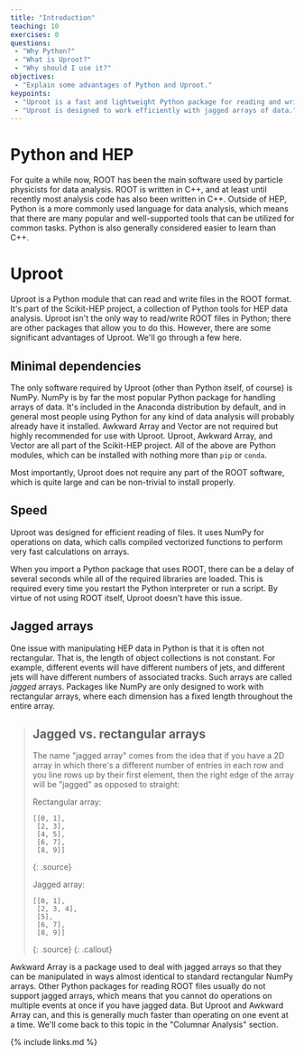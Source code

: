 ```yaml
---
title: "Introduction"
teaching: 10
exercises: 0
questions:
 - "Why Python?"
 - "What is Uproot?"
 - "Why should I use it?"
objectives:
 - "Explain some advantages of Python and Uproot."
keypoints:
 - "Uproot is a fast and lightweight Python package for reading and writing ROOT files."
 - "Uproot is designed to work efficiently with jagged arrays of data."
---
```


# Python and HEP

For quite a while now, ROOT has been the main software used by particle physicists for data analysis.
ROOT is written in C++, and at least until recently most analysis code has also been written in C++.
Outside of HEP, Python is a more commonly used language for data analysis, which means that there are many popular and well-supported tools that can be utilized for common tasks.
Python is also generally considered easier to learn than C++.

# Uproot

Uproot is a Python module that can read and write files in the ROOT format.
It's part of the Scikit-HEP project, a collection of Python tools for HEP data analysis.
Uproot isn't the only way to read/write ROOT files in Python; there are other packages that allow you to do this.
However, there are some significant advantages of Uproot.
We'll go through a few here.

## Minimal dependencies

The only software required by Uproot (other than Python itself, of course) is NumPy.
NumPy is by far the most popular Python package for handling arrays of data.
It's included in the Anaconda distribution by default, and in general most people using Python for any kind of data analysis will probably already have it installed.
Awkward Array and Vector are not required but highly recommended for use with Uproot.
Uproot, Awkward Array, and Vector are all part of the Scikit-HEP project.
All of the above are Python modules, which can be installed with nothing more than `pip` or `conda`.

Most importantly, Uproot does not require any part of the ROOT software, which is quite large and can be non-trivial to install properly.

## Speed

Uproot was designed for efficient reading of files.
It uses NumPy for operations on data, which calls compiled vectorized functions to perform very fast calculations on arrays.

When you import a Python package that uses ROOT, there can be a delay of several seconds while all of the required libraries are loaded.
This is required every time you restart the Python interpreter or run a script.
By virtue of not using ROOT itself, Uproot doesn't have this issue.

## Jagged arrays

One issue with manipulating HEP data in Python is that it is often not rectangular.
That is, the length of object collections is not constant.
For example, different events will have different numbers of jets, and different jets will have different numbers of associated tracks.
Such arrays are called _jagged_ arrays.
Packages like NumPy are only designed to work with rectangular arrays, where each dimension has a fixed length throughout the entire array.

> ## Jagged vs. rectangular arrays
>
> The name "jagged array" comes from the idea that if you have a 2D array in which there's a different number of entries in each row and you line rows up by their first element, then the right edge of the array will be "jagged" as opposed to straight:
>
> Rectangular array:
>
> ~~~
> [[0, 1],
>  [2, 3],
>  [4, 5],
>  [6, 7],
>  [8, 9]]
> ~~~
> {: .source}
>
> Jagged array:
>
> ~~~
> [[0, 1],
>  [2, 3, 4],
>  [5],
>  [6, 7],
>  [8, 9]]
> ~~~
> {: .source}
{: .callout}


Awkward Array is a package used to deal with jagged arrays so that they can be manipulated in ways almost identical to standard rectangular NumPy arrays.
Other Python packages for reading ROOT files usually do not support jagged arrays, which means that you cannot do operations on multiple events at once if you have jagged data.
But Uproot and Awkward Array can, and this is generally much faster than operating on one event at a time. We'll come back to this topic in the "Columnar Analysis" section.

{% include links.md %}
